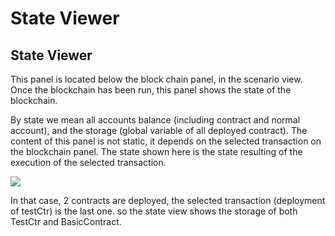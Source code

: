 # State Viewer

## State Viewer

This panel is located below the block chain panel, in the scenario view. Once the blockchain has been run, this panel shows the state of the blockchain.

By state we mean all accounts balance \(including contract and normal account\), and the storage \(global variable of all deployed contract\). The content of this panel is not static, it depends on the selected transaction on the blockchain panel. The state shown here is the state resulting of the execution of the selected transaction.

![](https://ethdocs.org/en/latest/_images/state_mix.png)

In that case, 2 contracts are deployed, the selected transaction \(deployment of testCtr\) is the last one. so the state view shows the storage of both TestCtr and BasicContract.


